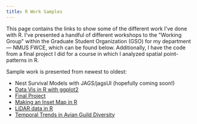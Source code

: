 ```yaml
---
title: R Work Samples
---
```


This page contains the links to show some of the different work I've done with R. 
I've presented a handful of different workshops to the "Working Group" within the Graduate Student Organization (GSO) for my department— NMUS FWCE, which can be found below. 
Additionally, I have the code from a final project I did for a course in which I analyzed spatial point-patterns in R. 


Sample work is presented from newest to oldest:
- Nest Survival Models with JAGS/jagsUI (hopefully coming soon!)
- [Data Vis in R with ggplot2](https://jellison8640.github.io/site/datavis.html)
- [Final Project](https://jellison8640.github.io/site/analysis.html)
- [Making an Inset Map in R](https://jellison8640.github.io/site/insetmap.html)
- [LiDAR data in R](https://jellison8640.github.io/site/lidarsample.html)
- [Temporal Trends in Avian Guild Diversity](https://jellison8640.github.io/site/guilds-1.html)

